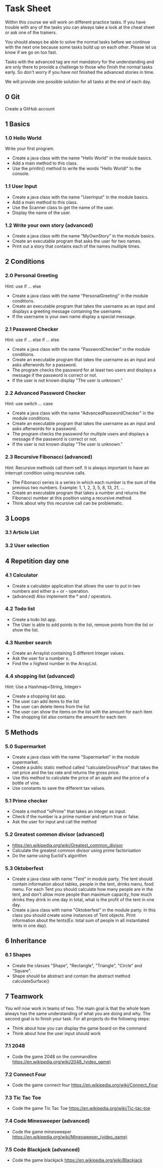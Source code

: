 # Task Sheet

Within this course we will work on different practice tasks.
If you have trouble with any of the tasks you can always take a look at the cheat sheet or ask one of the trainers.

You should always be able to solve the normal tasks before we continue with the next one because some tasks build up on each other.
Please let us know if we go on too fast. 

Tasks with the advanced tag are not mandatory for the understanding and are only there to provide a challenge to those who finish the normal tasks early.
So don't worry if you have not finished the advanced stories in time. 

We will provide one possible solution for all tasks at the end of each day.

## 0 Git

Create a GitHub account

## 1 Basics

### 1.0 Hello World

Write your first program.

- Create a java class with the name "Hello World" in the module basics.
- Add a main method to this class.
- Use the println() method to write the words "Hello World!" to the console.

### 1.1 User Input

- Create a java class with the name "UserInput" in the module basics.
- Add a main method to this class.
- Use the Scanner class to get the name of the user.
- Display the name of the user.

### 1.2 Write your own story (advanced)

- Create a java class with the name "MyOwnStory" in the module basics.
- Create an executable program that asks the user for two names.
- Print out a story that contains each of the names multiple times.

## 2 Conditions

### 2.0 Personal Greeting

Hint: use if ... else

- Create a java class with the name "PersonalGreeting" in the module conditions.
- Create an executable program that takes the username as an input and displays a greeting message containing the username.
- If the username is your own name display a special message.

### 2.1 Password Checker

Hint: use if ... else if ... else

- Create a java class with the name "PasswordChecker" in the module conditions.
- Create an executable program that takes the username as an input and asks afterwords for a password.
- The program checks the password for at least two users and displays a message if the password is correct or not.
- If the user is not known display "The user is unknown."

### 2.2 Advanced Password Checker

Hint: use switch ... case

- Create a java class with the name "AdvancedPasswordChecker" in the module conditions.
- Create an executable program that takes the username as an input and asks afterwords for a password.
- The program checks the password for multiple users and displays a message if the password is correct or not.
- If the user is not known display "The user is unknown."

### 2.3 Recursive Fibonacci (advanced)

Hint: Recursive methods call them self. It is always important to have an interrupt condition using recursive calls.

- The Fibonacci series is a series in which each number is the sum of the previous two numbers. Example: 1, 1, 2, 3, 5, 8, 13, 21, ...
- Create an executable program that takes a number and returns the Fibonacci number at this position using a recursive method.
- Think about why this recursive call can be problematic.

## 3 Loops

### 3.1 Article List

### 3.2 User selection

## 4 Repetition day one

### 4.1 Calculator

- Create a calculator application that allows the user to put in two numbers and either a + or - operation.
- (advanced) Also implement the * and / operators.

### 4.2 Todo list

- Create a todo list app.
- The User is able to add points to the list, remove points from the list or show the list.

### 4.3 Number search

- Create an Arraylist containing 5 different Integer values.
- Ask the user for a number x.
- Find the x highest number in the ArrayList.

### 4.4 shopping list (advanced)

Hint: Use a Hashmap<String, Integer>

- Create a shopping list app.
- The user can add items to the list
- The user can delete items from the list
- The user can show the items on the list with the amount for each item
- The shopping list also contains the amount for each item

## 5 Methods

### 5.0 Supermarket

- Create a java class with the name "Supermarket" in the module supermarket.
- Create a public static method called "calculateGrossPrice" that takes the net price and the tax rate and returns the gross price.
- Use this method to calculate the price of an apple and the price of a bottle of vine.
- Use constants to save the different tax values.

### 5.1 Prime checker
- Create a method "isPrime" that takes an integer as input.
- Check if the number is a prime number and return true or false.
- Ask the user for input and call the method

### 5.2 Greatest common divisor (advanced)
- https://en.wikipedia.org/wiki/Greatest_common_divisor
- Calculate the greatest common divisor using prime factorisation
- Do the same using Euclid's algorithm

### 5.3 Oktoberfest
- Create a java class with name "Tent" in module party. The tent should contain information about tables, people in the tent, drinks menu, food menu. 
For each Tent you should calculate how many people are in the tent, and don't allow more people than maximum capacity, how much drinks they drink in one day in total, what is the profit of the tent in one day.
- Create a java class with name "Oktoberfest" in the module party. In this class you should create some instances of Tent objects.
Print information about the tents(Ex: total sum of people in all instantiated tents in one day).

## 6 Inheritance

### 6.1 Shapes
- Create the classes "Shape", "Rectangle", "Triangle", "Circle" and "Square".
- Shape should be abstract and contain the abstract method calculateSurface()

## 7 Teamwork

You will now work in teams of two. The main goal is that the whole team always has the same understanding of what you are doing and why.
The second goal is to finish your task.
For all projects do the following steps:
- Think about how you can display the game board on the command
- Think about how the user input should work

### 7.1 2048
- Code the game 2048 on the commandline https://en.wikipedia.org/wiki/2048_(video_game)

### 7.2 Connect Four
- Code the game connect four https://en.wikipedia.org/wiki/Connect_Four

### 7.3 Tic Tac Toe
- Code the game Tic Tac Toe https://en.wikipedia.org/wiki/Tic-tac-toe

### 7.4 Code Minesweeper (advanced)
- Code the game minesweeper https://en.wikipedia.org/wiki/Minesweeper_(video_game)

### 7.5 Code Blackjack (advanced)
- Code the game blackjack https://en.wikipedia.org/wiki/Blackjack